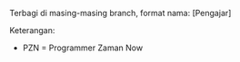 Terbagi di masing-masing branch, format nama: [Pengajar]

Keterangan:

- PZN = Programmer Zaman Now
